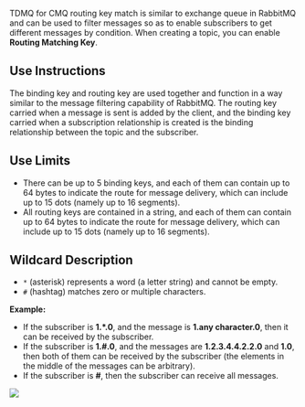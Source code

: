 TDMQ for CMQ routing key match is similar to exchange queue in RabbitMQ and can be used to filter messages so as to enable subscribers to get different messages by condition. When creating a topic, you can enable **Routing Matching Key**.

## Use Instructions

The binding key and routing key are used together and function in a way similar to the message filtering capability of RabbitMQ. The routing key carried when a message is sent is added by the client, and the binding key carried when a subscription relationship is created is the binding relationship between the topic and the subscriber.

## Use Limits

- There can be up to 5 binding keys, and each of them can contain up to 64 bytes to indicate the route for message delivery, which can include up to 15 dots (namely up to 16 segments).
- All routing keys are contained in a string, and each of them can contain up to 64 bytes to indicate the route for message delivery, which can include up to 15 dots (namely up to 16 segments).

## Wildcard Description

- `*` (asterisk) represents a word (a letter string) and cannot be empty.
- `#` (hashtag) matches zero or multiple characters.


**Example:**

- If the subscriber is **1.*.0**, and the message is **1.any character.0**, then it can be received by the subscriber.
- If the subscriber is **1.#.0**, and the messages are **1.2.3.4.4.2.2.0** and **1.0**, then both of them can be received by the subscriber (the elements in the middle of the messages can be arbitrary).
- If the subscriber is **#**, then the subscriber can receive all messages.


![](https://qcloudimg.tencent-cloud.cn/raw/d12227992d5aaedae4612e0833e70c35.png)

